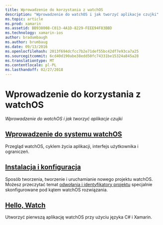 ```yaml
---
title: Wprowadzenie do korzystania z watchOS
description: "Wprowadzenie do watchOS i jak tworzyć aplikacje czujki"
ms.topic: article
ms.prod: xamarin
ms.assetid: BB938008-C013-4A1D-8229-FEEE94F83BBD
ms.technology: xamarin-ios
author: bradumbaugh
ms.author: brumbaug
ms.date: 09/13/2016
ms.openlocfilehash: 2013f694dcfcc7b2e71def55bc42df7e93ca7a25
ms.sourcegitcommit: 6cd40d190abe38edd50fc74331be15324a845a28
ms.translationtype: MT
ms.contentlocale: pl-PL
ms.lasthandoff: 02/27/2018
---
```

# <a name="getting-started-with-watchos"></a>Wprowadzenie do korzystania z watchOS

_Wprowadzenie do watchOS i jak tworzyć aplikacje czujki_

## <a name="introduction-to-watchosioswatchosget-startedintro-to-watchosmd"></a>[Wprowadzenie do systemu watchOS](~/ios/watchos/get-started/intro-to-watchos.md)

Przegląd watchOS, cyklem życia aplikacji, interfejs użytkownika i ograniczeń.

## <a name="setup--installationioswatchosget-startedinstallationmd"></a>[Instalacja i konfiguracja](~/ios/watchos/get-started/installation.md)

Sposób tworzenia, tworzenie i uruchamianie nowego projektu watchOS.
Możesz przeczytać temat [odwołania i identyfikatory projektu](~/ios/watchos/get-started/project-references.md) specjalnie skonfigurowane pod kątem watchOS rozwiązania.

## <a name="hello-watchioswatchosget-startedhello-watchmd"></a>[Hello, Watch](~/ios/watchos/get-started/hello-watch.md)

Utworzyć pierwszą aplikację watchOS przy użyciu języka C# i Xamarin.

